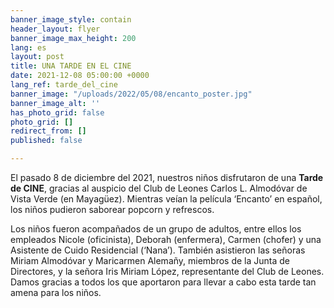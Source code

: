```yaml
---
banner_image_style: contain
header_layout: flyer
banner_image_max_height: 200
lang: es
layout: post
title: UNA TARDE EN EL CINE
date: 2021-12-08 05:00:00 +0000
lang_ref: tarde_del_cine
banner_image: "/uploads/2022/05/08/encanto_poster.jpg"
banner_image_alt: ''
has_photo_grid: false
photo_grid: []
redirect_from: []
published: false

---
```

El pasado 8 de diciembre del 2021, nuestros niños disfrutaron de una **Tarde de CINE**, gracias al auspicio del Club de Leones Carlos L. Almodóvar de Vista Verde (en Mayagüez). Mientras veían la película ‘Encanto’ en español, los niños pudieron saborear popcorn y refrescos.

Los niños fueron acompañados de un grupo de adultos, entre ellos los empleados Nicole (oficinista), Deborah (enfermera), Carmen (chofer) y una Asistente de Cuido Residencial (‘Nana’). También asistieron las señoras Miriam Almodóvar y Maricarmen Alemañy, miembros de la Junta de Directores, y la señora Iris Miriam López, representante del Club de Leones. Damos gracias a todos los que aportaron para llevar a cabo esta tarde tan amena para los niños.